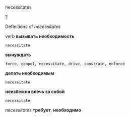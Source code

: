 necessitates

?


Definitions of _necessitates_

verb
**вызывать необходимость**

    necessitate
**вынуждать**

    force, compel, necessitate, drive, constrain, enforce
**делать необходимым**

    necessitate
**неизбежно влечь за собой**

    necessitate

_necessitates_
**требует**, **необходимо**